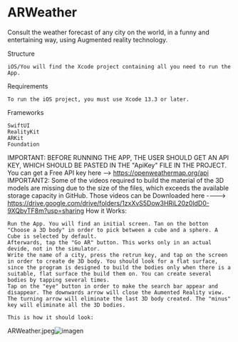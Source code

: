 # ARWeather

Consult the weather forecast of any city on the world, in a funny and entertaining way, using Augmented reality technology. 

Structure

    iOS/You will find the Xcode project containing all you need to run the App. 

Requirements

    To run the iOS project, you must use Xcode 13.3 or later.

Frameworks

    SwiftUI
    RealityKit
    ARKit
    Foundation
    
 IMPORTANT: BEFORE RUNNING THE APP, THE USER SHOULD GET AN API KEY, WHICH SHOULD BE PASTED IN THE "ApiKey" FILE IN THE PROJECT. You can get a Free API key here --> https://openweathermap.org/api
 IMPORTANT2: Some of the videos required to build the material of the 3D models are missing due to the size of the files, which exceeds the available storage capacity in GitHub. Those videos can be Downloaded here ----> https://drive.google.com/drive/folders/1zxXvS5Dow3HRiL20z0ldD0-9XQbvTF8m?usp=sharing
How it Works:
                
    Run the App. You will find an initial screen. Tan on the botton "Choose a 3D body" in order to pick between a cube and a sphere. A Cube is selected by default. 
    Afterwards, tap the "Go AR" button. This works only in an actual devide, not in the simulator. 
    Write the name of a city, press the retrun key, and tap on the screen in order to create de 3D body. You should look for a flat surface, since the program is designed to build the bodies only when there is a suitable, flat surface the build them on. You can create several bodies by tapping several times.
    Tap on the "eye" button in order to make the search bar appear and disappear. The downwards arrow will close the Aumented Reality view. The turning arrow will eliminate the last 3D body created. The "minus" key will eliminate all the 3D bodies. 
    
    This is how it should look: 
    
ARWeather.jpeg![imagen](https://user-images.githubusercontent.com/99818957/170265334-a4d1db1e-5159-4762-80a7-6b78bb2deb95.png)


 

